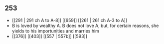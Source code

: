 ## 253
- [[291 | 291 ch A to A-8]] [[659]] [[261 | 261 ch A-3 to A]] 
- B is loved by wealthy A. B does not love A, but, for certain reasons, she yields to his importunities and marries him
- [[376]] [[403]] [[557 | 557b]] [[593]] 

